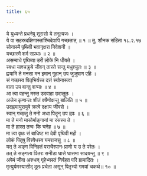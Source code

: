 ```yaml
---
title: ६५

---
```

ये युध्यन्ते प्रधनेषु शूरासो ये तनूत्यजः ।  
ये वा सहस्रदक्षिणास्तांश्चिदेवापि गच्छतात् ॥ १ ॥ तु. शौनक संहिता १८.२.१७  
सोनास्मै पृथिवी भवानृक्षरा निवेशनी ।  
यच्छास्मै शर्म सप्रथाः ॥ २ ॥  
असम्बाधे पृथिव्या उरी लोके नि धीयते ।  
स्वधा याश्चक्रुषे जीवन् तास्ते सन्तु मधुश्चुतः ॥ ३ ॥  
ह्वयामि ते मनसा मन इमान् गुहान् उप जुजुषाण एहि ।  
सं गच्छस्व पितृभिर्यच्च दत्तं स्योनास्त्वा  
वाता उप वान्तु शग्माः ॥ ४ ॥  
आ त्वा वहन्तु मरुत उदवाहा उदप्लुतः ।  
अजेन कृण्वन्तः शीतं वर्षेणोक्षन्तु बालिति ॥ ५ ॥  
उदह्वमायुरायुषे क्रत्वे दक्षाय जीवसे ।  
स्वान् गच्छतु ते मनो अधा पितॄन् उप द्रवः ॥ ६ ॥  
मा ते मनो मासोर्माङ्गानां मा रसस्य ते ।  
मा ते हास्त तन्वः कि चनेह ॥ ७ ॥  
मा त्वा वृक्षः सं बाधिष्ट मा देवी पृथिवी मही ।  
लोकं पितृषु वित्त्वैधस्व यमराजसु ॥ ८ ॥  
यत् ते अङ्ग विनिहतं पराचैरपानः प्राणो य उ ते परेतः ।  
तत् ते सङ्गत्य पितरः सनीडा घासे घासमा सादयन्तु ॥ ९ ॥  
अपेमं जीवा अरुधन् गृहेभ्यस्तं निर्वहत परि ग्रामादितः ।  
मृत्युर्यमस्यासीद् दूतः प्रचेता असून् पितृभ्यो गमयां चकर्थ॥ १० ॥  
  